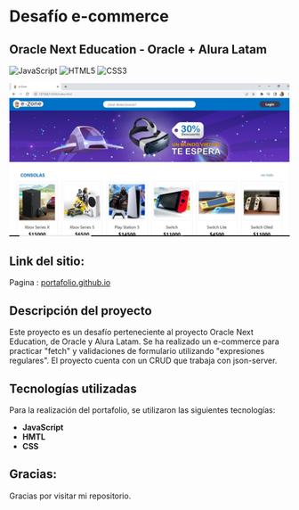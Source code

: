 # Desafío e-commerce

## Oracle Next Education - Oracle + Alura Latam


![JavaScript](https://img.shields.io/badge/javascript-%23323330.svg?style=flat&logo=javascript&logoColor=%23F7DF1E) ![HTML5](https://img.shields.io/badge/html5-%23E34F26.svg?style=flat&logo=html5&logoColor=white) ![CSS3](https://img.shields.io/badge/css3-%231572B6.svg?style=flat&logo=css3&logoColor=white)

![imagen-general](assets/img/e-commerce.JPG)

## Link del sitio:

Pagina : [portafolio.github.io](https://spiderpaul.github.io/portafolio.github.io/)

## Descripción del proyecto

Este proyecto es un desafío perteneciente al proyecto Oracle Next Education, de Oracle y Alura Latam. Se ha realizado un e-commerce para practicar "fetch" y validaciones de formulario utilizando "expresiones regulares". El proyecto cuenta con un CRUD que trabaja con json-server. 

## Tecnologías utilizadas

Para la realización del portafolio, se utilizaron las siguientes tecnologías:

- **JavaScript**
- **HMTL**
- **CSS**

## Gracias:

Gracias por visitar mi repositorio.